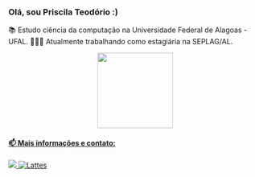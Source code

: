 ### Olá, sou Priscila Teodório :)

📚 Estudo ciência da computação na Universidade Federal de Alagoas - UFAL.
👨🏻‍💻 Atualmente trabalhando como estagiária na SEPLAG/AL.

<div align="center">
  <a href="https://github.com/PriscilaT">
  <img height="150em" src="https://github-readme-stats.vercel.app/api/top-langs/?username=PriscilaT&layout=compact&langs_count=7&theme=dracula"/>
</div>

#### 📫 Mais informações e contato:
 <a href="https://br.linkedin.com/in/priscila-teod%C3%B3rio-9b29891a9" target="_blank"><img src="https://img.shields.io/badge/-LinkedIn-%230077B5?style=for-the-badge&logo=linkedin&logoColor=white" target="_blank"> [![Lattes](https://img.shields.io/badge/Lattes-202020?style=for-the-badge&Color=white)](http://lattes.cnpq.br/4302779221075830)


